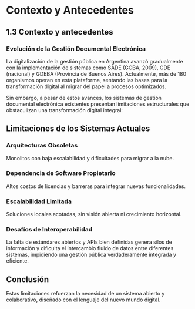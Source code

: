 # Contexto y Antecedentes

## 1.3 Contexto y antecedentes

### Evolución de la Gestión Documental Electrónica

La digitalización de la gestión pública en Argentina avanzó gradualmente con la implementación de sistemas como SADE (GCBA, 2009), GDE (nacional) y GDEBA (Provincia de Buenos Aires). Actualmente, más de 180 organismos operan en esta plataforma, sentando las bases para la transformación digital al migrar del papel a procesos optimizados.

Sin embargo, a pesar de estos avances, los sistemas de gestión documental electrónica existentes presentan limitaciones estructurales que obstaculizan una transformación digital integral:

## Limitaciones de los Sistemas Actuales

### Arquitecturas Obsoletas
Monolitos con baja escalabilidad y dificultades para migrar a la nube.

### Dependencia de Software Propietario
Altos costos de licencias y barreras para integrar nuevas funcionalidades.

### Escalabilidad Limitada
Soluciones locales acotadas, sin visión abierta ni crecimiento horizontal.

### Desafíos de Interoperabilidad
La falta de estándares abiertos y APIs bien definidas genera silos de información y dificulta el intercambio fluido de datos entre diferentes sistemas, impidiendo una gestión pública verdaderamente integrada y eficiente.

## Conclusión

Estas limitaciones refuerzan la necesidad de un sistema abierto y colaborativo, diseñado con el lenguaje del nuevo mundo digital.